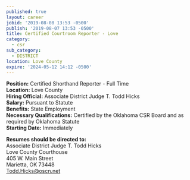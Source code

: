 ```yaml
---
published: true
layout: career
jobid: '2019-08-08 13:53 -0500'
publish: '2019-08-07 13:53 -0500'
title: Certified Courtroom Reporter - Love
category:
  - csr
sub_category:
  - DISTRICT
location: Love County
expire: '2024-05-12 14:12 -0500'
---
```

**Position:** Certified Shorthand Reporter - Full Time  
**Location:** Love County    
**Hiring Official:** Associate District Judge T. Todd Hicks    
**Salary:** Pursuant to Statute  
**Benefits:** State Employment  
**Necessary Qualifications:** Certified by the Oklahoma CSR Board and as required by Oklahoma Statute  
**Starting Date:** Immediately  

**Resumes should be directed to:**  
Associate District Judge T. Todd Hicks  
Love County Courthouse   
405 W. Main Street  
Marietta, OK 73448  
[Todd.Hicks@oscn.net](mailto:Todd.Hicks@oscn.net)
